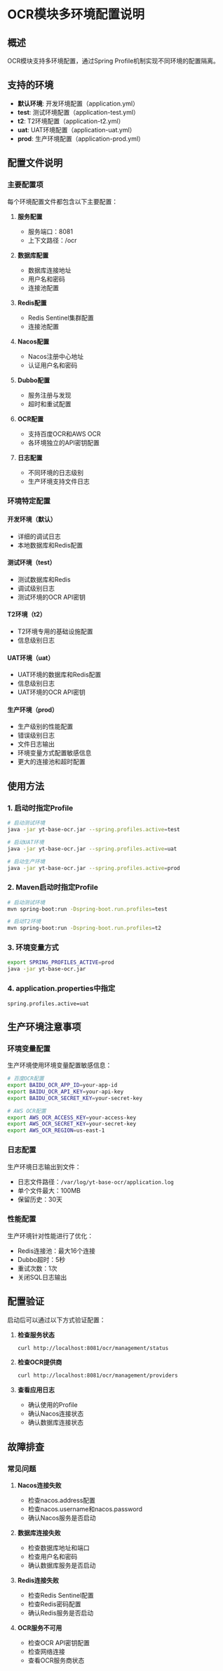 # OCR模块多环境配置说明

## 概述

OCR模块支持多环境配置，通过Spring Profile机制实现不同环境的配置隔离。

## 支持的环境

- **默认环境**: 开发环境配置（application.yml）
- **test**: 测试环境配置（application-test.yml）
- **t2**: T2环境配置（application-t2.yml）
- **uat**: UAT环境配置（application-uat.yml）
- **prod**: 生产环境配置（application-prod.yml）

## 配置文件说明

### 主要配置项

每个环境配置文件都包含以下主要配置：

1. **服务配置**
   - 服务端口：8081
   - 上下文路径：/ocr

2. **数据库配置**
   - 数据库连接地址
   - 用户名和密码
   - 连接池配置

3. **Redis配置**
   - Redis Sentinel集群配置
   - 连接池配置

4. **Nacos配置**
   - Nacos注册中心地址
   - 认证用户名和密码

5. **Dubbo配置**
   - 服务注册与发现
   - 超时和重试配置

6. **OCR配置**
   - 支持百度OCR和AWS OCR
   - 各环境独立的API密钥配置

7. **日志配置**
   - 不同环境的日志级别
   - 生产环境支持文件日志

### 环境特定配置

#### 开发环境（默认）
- 详细的调试日志
- 本地数据库和Redis配置

#### 测试环境（test）
- 测试数据库和Redis
- 调试级别日志
- 测试环境的OCR API密钥

#### T2环境（t2）
- T2环境专用的基础设施配置
- 信息级别日志

#### UAT环境（uat）
- UAT环境的数据库和Redis配置
- 信息级别日志
- UAT环境的OCR API密钥

#### 生产环境（prod）
- 生产级别的性能配置
- 错误级别日志
- 文件日志输出
- 环境变量方式配置敏感信息
- 更大的连接池和超时配置

## 使用方法

### 1. 启动时指定Profile

```bash
# 启动测试环境
java -jar yt-base-ocr.jar --spring.profiles.active=test

# 启动UAT环境
java -jar yt-base-ocr.jar --spring.profiles.active=uat

# 启动生产环境
java -jar yt-base-ocr.jar --spring.profiles.active=prod
```

### 2. Maven启动时指定Profile

```bash
# 启动测试环境
mvn spring-boot:run -Dspring-boot.run.profiles=test

# 启动T2环境
mvn spring-boot:run -Dspring-boot.run.profiles=t2
```

### 3. 环境变量方式

```bash
export SPRING_PROFILES_ACTIVE=prod
java -jar yt-base-ocr.jar
```

### 4. application.properties中指定

```properties
spring.profiles.active=uat
```

## 生产环境注意事项

### 环境变量配置

生产环境使用环境变量配置敏感信息：

```bash
# 百度OCR配置
export BAIDU_OCR_APP_ID=your-app-id
export BAIDU_OCR_API_KEY=your-api-key
export BAIDU_OCR_SECRET_KEY=your-secret-key

# AWS OCR配置
export AWS_OCR_ACCESS_KEY=your-access-key
export AWS_OCR_SECRET_KEY=your-secret-key
export AWS_OCR_REGION=us-east-1
```

### 日志配置

生产环境日志输出到文件：
- 日志文件路径：`/var/log/yt-base-ocr/application.log`
- 单个文件最大：100MB
- 保留历史：30天

### 性能配置

生产环境针对性能进行了优化：
- Redis连接池：最大16个连接
- Dubbo超时：5秒
- 重试次数：1次
- 关闭SQL日志输出

## 配置验证

启动后可以通过以下方式验证配置：

1. **检查服务状态**
   ```bash
   curl http://localhost:8081/ocr/management/status
   ```

2. **检查OCR提供商**
   ```bash
   curl http://localhost:8081/ocr/management/providers
   ```

3. **查看应用日志**
   - 确认使用的Profile
   - 确认Nacos连接状态
   - 确认数据库连接状态

## 故障排查

### 常见问题

1. **Nacos连接失败**
   - 检查nacos.address配置
   - 检查nacos.username和nacos.password
   - 确认Nacos服务是否启动

2. **数据库连接失败**
   - 检查数据库地址和端口
   - 检查用户名和密码
   - 确认数据库服务是否启动

3. **Redis连接失败**
   - 检查Redis Sentinel配置
   - 检查Redis密码配置
   - 确认Redis服务是否启动

4. **OCR服务不可用**
   - 检查OCR API密钥配置
   - 检查网络连接
   - 查看OCR服务商状态